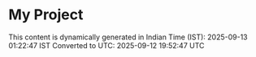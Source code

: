 # My Project

This content is dynamically generated in Indian Time (IST): 2025-09-13 01:22:47 IST
Converted to UTC: 2025-09-12 19:52:47 UTC
